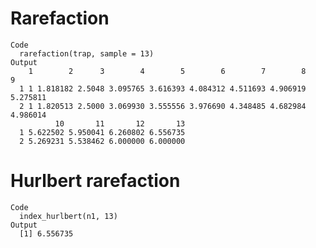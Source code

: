 # Rarefaction

    Code
      rarefaction(trap, sample = 13)
    Output
        1        2      3        4        5        6        7        8        9
      1 1 1.818182 2.5048 3.095765 3.616393 4.084312 4.511693 4.906919 5.275811
      2 1 1.820513 2.5000 3.069930 3.555556 3.976690 4.348485 4.682984 4.986014
              10       11       12       13
      1 5.622502 5.950041 6.260802 6.556735
      2 5.269231 5.538462 6.000000 6.000000

# Hurlbert rarefaction

    Code
      index_hurlbert(n1, 13)
    Output
      [1] 6.556735

